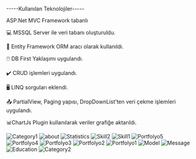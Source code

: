 -----Kullanılan Teknolojiler-----

ASP.Net MVC Framework tabanlı

💻 MSSQL Server ile veri tabanı oluşturuldu.
 
💾 Entity Framework ORM aracı olarak kullanıldı.

🖱️ DB First Yaklaşımı uygulandı.

✔️ CRUD işlemleri uygulandı.

🖥️ LINQ sorguları eklendi.

📤 PartialView, Paging yapısı, DropDownList'ten veri çekme işlemleri uygulandı. 

📊ChartJs Plugin kullanılarak veriler grafiğe aktarıldı.

![Category1](https://github.com/user-attachments/assets/23624855-211e-4dff-b8c4-d8491371407f)
![about](https://github.com/user-attachments/assets/be9936ef-c5ff-4c1e-b691-e6ff0c297af6)
![Statistics](https://github.com/user-attachments/assets/4947e130-ee1e-4d15-afae-1b979b9dc608)
![Skill2](https://github.com/user-attachments/assets/1303bede-1a70-4eed-959d-4494491188e9)
![Skill1](https://github.com/user-attachments/assets/c5b6891a-4057-4bfa-bc62-7413b07ebc6b)
![Portfolyo5](https://github.com/user-attachments/assets/e0ae09e3-3719-464b-9cbc-1617f861746e)
![Portfolyo4](https://github.com/user-attachments/assets/37d6cc89-6044-4421-bd49-0c28f57edb33)
![Portfolyo3](https://github.com/user-attachments/assets/243fdc5a-90de-486c-947c-3388d471e341)
![Portfolyo2](https://github.com/user-attachments/assets/0aede3fa-7acb-4fbe-8a31-6af2bcc61798)
![Portfolyo1](https://github.com/user-attachments/assets/668263e5-8c0e-45e5-b301-9554a7c56f26)
![Model](https://github.com/user-attachments/assets/b10012bd-4abf-4eff-ab32-40e731c27420)
![Message](https://github.com/user-attachments/assets/4a15b9ff-28e0-422c-beb1-633cd46c92ef)
![Education](https://github.com/user-attachments/assets/dc7dabc3-22c5-4446-89f4-5f198d3a0975)
![Category2](https://github.com/user-attachments/assets/086fea8a-b063-4d06-8b88-cfc03c91d645)
